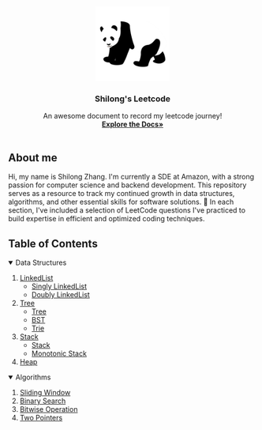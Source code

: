 <!-- PROJECT LOGO -->
<br />
<p align="center">
  <a href="https://github.com/shiloz-bot/Leetcode-Journey/">
    <img src="image/logo2.png" alt="Logo" width="150" height="150">
  </a>

  <h3 align="center">Shilong's Leetcode</h3>

  <p align="center">
    An awesome document to record my leetcode journey!
    <br />
    <a href="https://github.com/shiloz-bot/Shilong-s-Leetcode/edit/main/README.md"><strong>Explore the Docs»</strong></a>
    <br />
    <br />
  </p>
</p>


## About me
Hi, my name is Shilong Zhang. I'm currently a SDE at Amazon, with a strong passion for computer science and backend development. This repository serves as a resource to track my continued growth in data structures, algorithms, and other essential skills for software solutions. 💛 In each section, I've included a selection of LeetCode questions I've practiced to build expertise in efficient and optimized coding techniques.


<!-- TABLE OF CONTENTS -->
## Table of Contents
<details open="open">
  <summary>Data Structures</summary>
  <ol>
    <li>
      <a href="https://github.com/shiloz-bot/Leetcode-Journey/blob/main/LinkedList/LinkedList.md">LinkedList</a>
      <ul>
        <li><a href="https://github.com/shiloz-bot/Leetcode-Journey/blob/main/LinkedList/LinkedList.md#singly-linkedlist">Singly LinkedList</a></li>
        <li><a href="https://github.com/shiloz-bot/Leetcode-Journey/blob/main/LinkedList/LinkedList.md#doubly-linkedlist">Doubly LinkedList</a></li>
      </ul>
    </li>
    <li>
      <a href="https://github.com/shiloz-bot/Leetcode-Journey/blob/main/Tree/Tree.md">Tree</a>
      <ul>
        <li><a href="https://github.com/shiloz-bot/Leetcode-Journey/blob/main/Tree/Tree.md#tree">Tree</a></li>
        <li><a href="https://github.com/shiloz-bot/Leetcode-Journey/blob/main/Tree/Tree.md#bst">BST</a></li>
        <li><a href="https://github.com/shiloz-bot/Leetcode-Journey/blob/main/Tree/Tree.md#trie">Trie</a></li>
      </ul>
    </li>
    <li>
      <a href="https://github.com/shiloz-bot/Leetcode-Journey/blob/main/Stack/Stack.md">Stack</a>
      <ul>
        <li><a href="https://github.com/shiloz-bot/Leetcode-Journey/blob/main/Stack/Stack.md#stack">Stack</a></li>
        <li><a href="https://github.com/shiloz-bot/Leetcode-Journey/blob/main/Stack/Stack.md#monotonic-stack">Monotonic Stack</a></li>
      </ul>
    </li>
    <li>
      <a href="https://github.com/shiloz-bot/Leetcode-Journey/blob/main/Heap/Heap.md">Heap</a>
    </li>
  </ol>
</details>
<details open="open">
  <summary>Algorithms</summary>
  <ol>
    <li>
      <a href="https://github.com/shiloz-bot/Leetcode-Journey/blob/main/Sliding%20Window/Sliding%20Window.md">Sliding Window</a>
    </li>
    <li>
      <a href="https://github.com/shiloz-bot/Leetcode-Journey/blob/main/Binary%20Search/Binary%20Search.md">Binary Search</a>
    </li>
    <li>
      <a href="https://github.com/shiloz-bot/Leetcode-Journey/blob/main/Bitwise%20Operation/Bitwise%20Operation.md">Bitwise Operation</a>
    </li>
    <li>
      <a href="https://github.com/shiloz-bot/Leetcode-Journey/blob/main/Two%20Pointers/Two%20Pointers.md">Two Pointers</a>
    </li>
  </ol>
</details>
